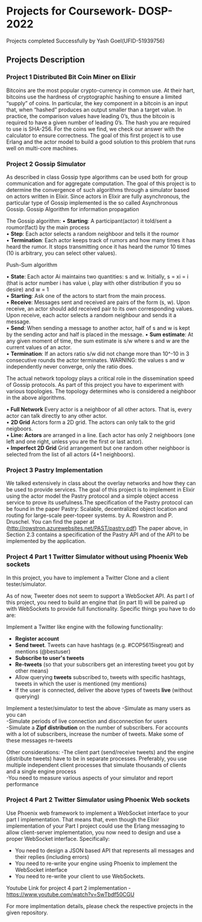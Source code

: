 # Projects for Coursework- DOSP-2022

Projects completed Successfully by Yash Goel(UFID-51939756)
 
## Projects Description

### Project 1 Distributed Bit Coin Miner on Elixir

Bitcoins are the most popular crypto-currency in common use. At their hart, bitcoins use the hardness of cryptographic hashing to ensure a limited “supply” of coins. In particular, the key component in a bitcoin is an input that, when “hashed” produces an output smaller than a target value. In practice, the comparison values have leading 0’s, thus the bitcoin is required to have a given number of leading 0’s. The hash you are required to use is SHA-256. For the coins we find, we check our answer with the calculator to ensure correctness. The goal of this first project is to use Erlang and the actor model to build a good solution to this problem that runs well on multi-core machines.

###  Project 2 Gossip Simulator
As described in class Gossip type algorithms can be used both for group communication and for aggregate computation. The goal of this project is to determine the convergence of such algorithms through a simulator based on actors written in Elixir. Since actors in Elixir are fully asynchronous, the particular type of Gossip implemented is the so called Asynchronous Gossip. Gossip Algorithm for information propagation<br>

The Gossip algorithm:
• <b>Starting</b>: A participant(actor) it told/sent a roumor(fact) by the main process<br>
• <b>Step</b>: Each actor selects a random neighboor and tells it the roumor<br>
• <b>Termination</b>: Each actor keeps track of rumors and how many times it has heard the rumor. It stops transmitting once it has heard the rumor 10 times (10 is arbitrary, you can select other values).<br>

Push-Sum algorithm

• <b>State</b>: Each actor Ai maintains two quantities: s and w. Initially, s = xi = i (that is actor number i has value i, play with other distribution if you so desire) and w = 1<br>
• <b>Starting</b>: Ask one of the actors to start from the main process.<br>
• <b>Receive</b>: Messages sent and received are pairs of the form (s, w). Upon receive, an actor should add received pair to its own corresponding values. Upon receive, each actor selects a random neighbour and sends it a message.<br>
• <b>Send</b>: When sending a message to another actor, half of s and w is kept by the sending actor and half is placed in the message.
• <b>Sum estimate</b>: At any given moment of time, the sum estimate is s/w where s and w are the current values of an actor.<br>
• <b>Termination</b>: If an actors ratio s/w did not change more than 10^-10 in 3 consecutive rounds the actor terminates. WARNING: the values s and w independently never converge, only the ratio does.<br>

The actual network topology plays a critical role in the dissemination speed of Gossip protocols. As part of this project you have to experiment with various topologies. The topology determines who is considered a neighboor in the above algorithms.

•<b> Full Network</b> Every actor is a neighboor of all other actors. That is, every actor can talk directly to any other actor.<br>
• <b>2D Grid</b> Actors form a 2D grid. The actors can only talk to the grid neigboors.<br>
• <b>Line: Actors</b> are arranged in a line. Each actor has only 2 neighboors (one left and one right, unless you are the first or last actor).<br>
• <b>Imperfect 2D Grid</b> Grid arrangement but one random other neighboor is selected from the list of all actors (4+1 neighboors).<br>

###  Project 3 Pastry Implementation

We talked extensively in class about the overlay networks and how they can be used to provide services. The goal of this project is to implement in Elixir using the actor model the Pastry protocol and a simple object access service to prove its usefulness.The specification of the Pastry protocol can be found in the paper Pastry: Scalable, decentralized object location and routing for large-scale peer-topeer systems. by A. Rowstron and P. Druschel. You can find the paper at (http://rowstron.azurewebsites.net/PAST/pastry.pdf) The paper above, in Section 2.3 contains a specification of the Pastry API and of the API to be implemented by the application.

###  Project 4 Part 1 Twitter Simulator without using Phoenix Web sockets

In this project, you have to implement a Twitter Clone and a client tester/simulator.

As of now, Tweeter does not seem to support a WebSocket API. As part I of this project, you need to build an engine that (in part II) will be paired up with WebSockets to provide full functionality. Specific things you have to do are:

Implement a Twitter like engine with the following functionality:
- <b>Register account</b><br>
- <b>Send tweet</b>. Tweets can have hashtags (e.g. #COP5615isgreat) and mentions (@bestuser)<br>
- <b>Subscribe to user's tweets</b><br>
- <b>Re-tweets</b> (so that your subscribers get an interesting tweet you got by other means)<br>
- Allow querying <b> tweets</b> subscribed to, tweets with specific hashtags, tweets in which the user is mentioned (my mentions)<br>
- If the user is connected, deliver the above types of tweets <b> live</b> (without querying)<br>

Implement a tester/simulator to test the above
-Simulate as many users as you can<br>
-Simulate periods of live connection and disconnection for users<br>
-Simulate a <b>Zipf distribution</b> on the number of subscribers. For accounts with a lot of subscribers, increase the number of tweets. Make some of these messages re-tweets<br>

Other considerations:
-The client part (send/receive tweets) and the engine (distribute tweets) have to be in separate processes. Preferably, you use multiple independent client processes that simulate thousands of clients and a single engine process<br>
-You need to measure various aspects of your simulator and report performance<br>

###  Project 4 Part 2 Twitter Simulator using Phoenix Web sockets

Use Phoenix web framework to implement a WebSocket interface to your part I implementation. That means that, even though the Elixir implementation of your Part I project could use the Erlang messaging to allow client-server implementation, you now need to design and use a proper WebSocket interface. Specifically:

- You need to design a JSON based API that  represents all messages and their replies (including errors)<br>
- You need to re-write your engine using Phoenix to implement the WebSocket interface<br>
- You need to re-write your client to use WebSockets.<br>

Youtube Link for project 4 part 2 implementation - https://www.youtube.com/watch?v=SwTbdf50CGU  <br>

For more implmentation details, please check the respective projects in the given repository.
